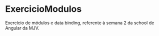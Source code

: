 # ExercicioModulos
Exercício de módulos e data binding, referente à semana 2 da school de Angular da MJV.
